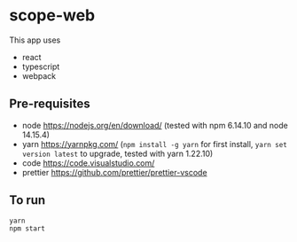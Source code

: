 # scope-web

This app uses

- react
- typescript
- webpack

## Pre-requisites

- node https://nodejs.org/en/download/ (tested with npm 6.14.10 and node 14.15.4)
- yarn https://yarnpkg.com/ (`npm install -g yarn` for first install, `yarn set version latest` to upgrade, tested with yarn 1.22.10)
- code https://code.visualstudio.com/
- prettier https://github.com/prettier/prettier-vscode

## To run

```
yarn
npm start
```
